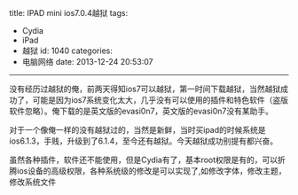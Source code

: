 title: IPAD mini ios7.0.4越狱
tags:
  - Cydia
  - iPad
  - 越狱
id: 1040
categories:
  - 电脑网络
date: 2013-12-24 20:53:07
---

没有经历过越狱的俺，前两天得知ios7可以越狱，第一时间下载越狱，当然越狱成功了，可能是因为ios7系统变化太大，几乎没有可以使用的插件和特色软件（盗版软件忽略）。俺下载的是英文版的evasi0n7，英文版的evasi0n7没有某助手。

对于一个像俺一样的没有越狱过的，当然是新鲜，当时买ipad的时候系统是ios6.1.3，手贱，升级到了6.1.4，至今还有越狱。今天越狱成功别提有都兴奋。

虽然各种插件，软件还不能使用，但是Cydia有了，基本root权限是有的，可以折腾ios设备的高级权限，各种系统级的修改是可以实现了,如修改字体，修改主题，修改系统文件
